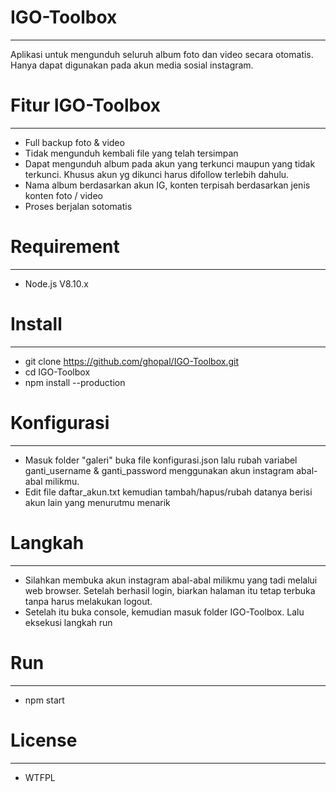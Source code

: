 # IGO-Toolbox
-----
Aplikasi untuk mengunduh seluruh album foto dan video secara otomatis. Hanya dapat digunakan pada akun media sosial instagram.

# Fitur IGO-Toolbox
-----
- Full backup foto & video
- Tidak mengunduh kembali file yang telah tersimpan
- Dapat mengunduh album pada akun yang terkunci maupun yang tidak terkunci. Khusus akun yg dikunci harus difollow terlebih dahulu.
- Nama album berdasarkan akun IG, konten terpisah berdasarkan jenis konten foto / video
- Proses berjalan sotomatis

# Requirement
-----
- Node.js V8.10.x

# Install 
-----
- git clone https://github.com/ghopal/IGO-Toolbox.git
- cd IGO-Toolbox
- npm install --production

# Konfigurasi 
-----
- Masuk folder "galeri" buka file konfigurasi.json lalu rubah variabel ganti_username & ganti_password menggunakan akun instagram abal-abal milikmu.
- Edit file daftar_akun.txt kemudian tambah/hapus/rubah datanya berisi akun lain yang menurutmu menarik

# Langkah 
-----
- Silahkan membuka akun instagram abal-abal milikmu yang tadi melalui web browser. Setelah berhasil login, biarkan halaman itu tetap terbuka tanpa harus melakukan logout.
- Setelah itu buka console, kemudian masuk folder IGO-Toolbox. Lalu eksekusi langkah run

# Run
-----
- npm start

# License
-----
- WTFPL
